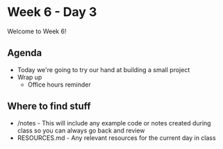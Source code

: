 # Week 6 - Day 3

Welcome to Week 6!

## Agenda

- Today we're going to try our hand at building a small project
- Wrap up
  - Office hours reminder

## Where to find stuff
- /notes - This will include any example code or notes created during class so you can always go back and review
- RESOURCES.md - Any relevant resources for the current day in class

